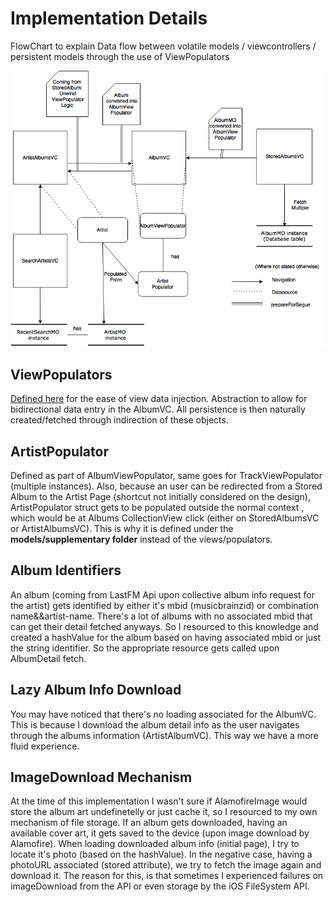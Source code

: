 # Implementation Details

FlowChart to explain Data flow between volatile models / viewcontrollers / persistent models through the use of ViewPopulators

![Data Flow for Stored Content](https://github.com/carloscorreia94/AlbumFolks/blob/master/data_flow.png)

## ViewPopulators

[Defined here](https://github.com/carloscorreia94/AlbumFolks/tree/master/AlbumFolks/views/populators) for the ease of view data injection. Abstraction to allow for bidirectional data entry in the AlbumVC. All persistence is then naturally created/fetched through indirection of these objects.

## ArtistPopulator
Defined as part of AlbumViewPopulator, same goes for TrackViewPopulator (multiple instances).
Also, because an user can be redirected from a Stored Album to the Artist Page (shortcut not initially considered on the design), ArtistPopulator struct gets to be populated outside the normal context , which would be at Albums CollectionView click (either on StoredAlbumsVC or ArtistAlbumsVC). This is why it is defined under the **models/supplementary folder** instead of the views/populators.

## Album Identifiers

An album (coming from LastFM Api upon collective album info request for the artist) gets identified by either it's mbid (musicbrainzid) or combination name&&artist-name. There's a lot of albums with no associated mbid that can get their detail fetched anyways. So I resourced to this knowledge and created a hashValue for the album based on having associated mbid or just the string identifier. So the appropriate resource gets called upon AlbumDetail fetch. 


## Lazy Album Info Download

You may have noticed that there's no loading associated for the AlbumVC. This is because I download the album detail info as the user navigates through the albums information (ArtistAlbumVC). This way we have a more fluid experience.

## ImageDownload Mechanism

At the time of this implementation I wasn't sure if AlamofireImage would store the album art undefinetelly or just cache it, so I resourced to my own mechanism of file storage. If an album gets downloaded, having an available cover art, it gets saved to the device (upon image download by Alamofire). When loading downloaded album info (initial page), I try to locate it's photo (based on the hashValue). In the negative case, having a photoURL associated (stored attribute), we try to fetch the image again and download it. The reason for this, is that sometimes I experienced failures on imageDownload from the API or even storage by the iOS FileSystem API.